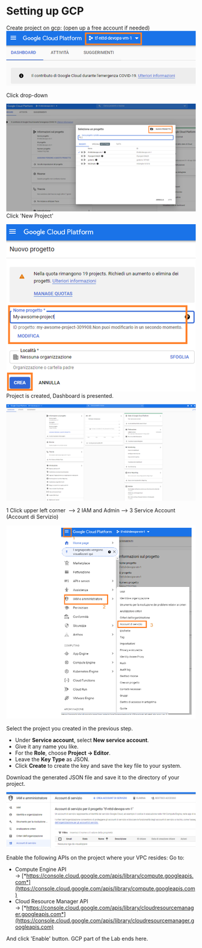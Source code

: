 # Setting up GCP

Create project on gcp: (open up a free account if needed)
![gcp-new-prj.PNG](./_resources/9e82d3e69be01eba0f7550d1edd599e1.png)

Click drop-down

![gcp-new-prj-1.PNG](./_resources/d4812f6777a14b07c6efb1b7b1aae431.png)
Click 'New Project'

![gcp-new-prj-2.PNG](./_resources/4b72d4a58bef054aa6f9124f10c3d1c8.png)
Project is created, Dashboard is presented.

![gcp-new-prj-3.PNG](./_resources/45f0f4245236f55877fa2c8a08447d8a.png)

1 Click upper left corner  --> 2 IAM and Admin --> 3 Service Account (Account di Servizio)

![gcp-new-prj-4.PNG](./_resources/efa1454a1764c62be4edc1aeb10c5ed8.png)

Select the project you created in the previous step.

- Under **Service account**, select **New service account**.
- Give it any name you like.
- For the **Role**, choose **Project -> Editor**.
- Leave the **Key Type** as JSON.
- Click **Create** to create the key and save the key file to your system.


Download the generated JSON file and save it to the directory of your project.

![image.png](./_resources/8156f0de70338290a2bf072838af278b.png)

Enable the following APIs on the project where your VPC resides:
Go to:

- Compute Engine API → [*https://console.cloud.google.com/apis/library/compute.googleapis.com*](https://console.cloud.google.com/apis/library/compute.googleapis.com)
- Cloud Resource Manager API → [*https://console.cloud.google.com/apis/library/cloudresourcemanager.googleapis.com*](https://console.cloud.google.com/apis/library/cloudresourcemanager.googleapis.com)

And click 'Enable' button.
GCP part of the Lab ends here.